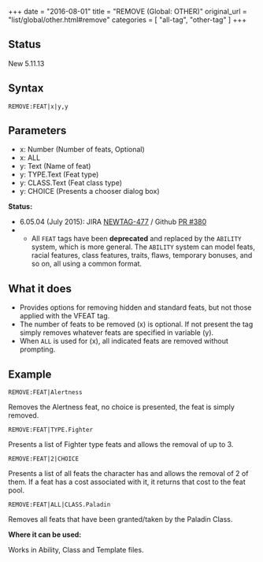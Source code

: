 +++
date = "2016-08-01"
title = "REMOVE (Global: OTHER)"
original_url = "list/global/other.html#remove"
categories = [ "all-tag", "other-tag" ]
+++

## Status

New 5.11.13

## Syntax

`REMOVE:FEAT|x|y,y`

## Parameters

-   x: Number (Number of feats, Optional)
-   x: ALL
-   y: Text (Name of feat)
-   y: TYPE.Text (Feat type)
-   y: CLASS.Text (Feat class type)
-   y: CHOICE (Presents a chooser dialog box)



<span id="remove"></span>

**Status:**

-   6.05.04 (July 2015): JIRA
    [NEWTAG-477](http://jira.pcgen.org/browse/NEWTAG-477) / Github [PR
    \#380](https://github.com/PCGen/pcgen/pull/380)
-   -   All `FEAT` tags have been **deprecated** and replaced by the
        `ABILITY` system, which is more general. The `ABILITY` system
        can model feats, racial features, class features, traits, flaws,
        temporary bonuses, and so on, all using a common format.

What it does
------------

-   Provides options for removing hidden and standard feats, but not
    those applied with the VFEAT tag.
-   The number of feats to be removed (x) is optional. If not present
    the tag simply removes whatever feats are specified in variable (y).
-   When `ALL` is used for (x), all indicated feats are removed
    without prompting.

Example
-------

`REMOVE:FEAT|Alertness`

Removes the Alertness feat, no choice is presented, the feat is simply
removed.

`REMOVE:FEAT|TYPE.Fighter`

Presents a list of Fighter type feats and allows the removal of up to 3.

`REMOVE:FEAT|2|CHOICE`

Presents a list of all feats the character has and allows the removal of
2 of them. If a feat has a cost associated with it, it returns that cost
to the feat pool.

`REMOVE:FEAT|ALL|CLASS.Paladin`

Removes all feats that have been granted/taken by the Paladin Class.

**Where it can be used:**

Works in Ability, Class and Template files.

